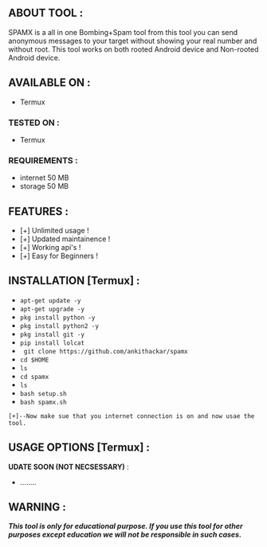 ## ABOUT TOOL :

SPAMX is a all in one Bombing+Spam tool from this tool you can send anonymous messages to your target without showing your real number and without root. This tool works on both rooted Android device and Non-rooted Android device.

## AVAILABLE ON :
* Termux

### TESTED ON :

* Termux

### REQUIREMENTS :
* internet 50 MB
* storage 50 MB

## FEATURES :
* [+] Unlimited usage !
* [+] Updated maintainence !
* [+] Working api's !
* [+] Easy for Beginners !

## INSTALLATION [Termux] :

* `apt-get update -y`
* `apt-get upgrade -y`
* `pkg install python -y`
* `pkg install python2 -y`
* `pkg install git -y`
* `pip install lolcat`
* ` git clone https://github.com/ankithackar/spamx`
* `cd $HOME`
* `ls`
* `cd spamx`
* `ls`
* `bash setup.sh`
* `bash spamx.sh`
```
[+]--Now make sue that you internet connection is on and now usae the tool.
```

## USAGE OPTIONS [Termux] :

__UDATE SOON (NOT NECSESSARY)__ :
- ........

## WARNING : 
***This tool is only for educational purpose. If you use this tool for other purposes except education we will not be responsible in such cases.***
